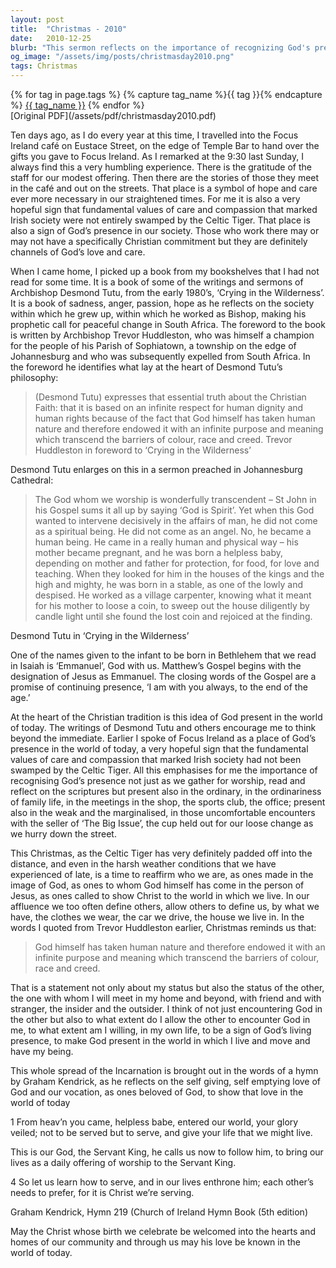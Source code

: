 ```yaml
---
layout: post
title:  "Christmas - 2010"
date:   2010-12-25
blurb: "This sermon reflects on the importance of recognizing God's presence not just in worship, but also in the ordinary aspects of life. It emphasizes the values of care and compassion, and the idea of God present in the world today. The sermon also encourages us to think beyond the immediate, and to consider our role in making God present in the world."
og_image: "/assets/img/posts/christmasday2010.png"
tags: Christmas
---    
```

<div class="tag-pills">
  {% for tag in page.tags %}
    {% capture tag_name %}{{ tag }}{% endcapture %}
    <a href="{{ site.baseurl }}/tag/{{ tag_name }}" class="tag-pill">{{ tag_name }}</a>
  {% endfor %}
</div>
[Original PDF](/assets/pdf/christmasday2010.pdf)

Ten days ago, as I do every year at this time, I travelled into the Focus Ireland café on Eustace Street, on the edge of Temple Bar to hand over the gifts you gave to Focus Ireland. As I remarked at the 9:30 last Sunday, I always find this a very humbling experience. There is the gratitude of the staff for our modest offering. Then there are the stories of those they meet in the café and out on the streets. That place is a symbol of hope and care ever more necessary in our straightened times. For me it is also a very hopeful sign that fundamental values of care and compassion that marked Irish society were not entirely swamped by the Celtic Tiger. That place is also a sign of God’s presence in our society. Those who work there may or may not have a specifically Christian commitment but they are definitely channels of God’s love and care.

When I came home, I picked up a book from my bookshelves that I had not read for some time. It is a book of some of the writings and sermons of Archbishop Desmond Tutu, from the early 1980’s, ‘Crying in the Wilderness’. It is a book of sadness, anger, passion, hope as he reflects on the society within which he grew up, within which he worked as Bishop, making his prophetic call for peaceful change in South Africa. The foreword to the book is written by Archbishop Trevor Huddleston, who was himself a champion for the people of his Parish of Sophiatown, a township on the edge of Johannesburg and who was subsequently expelled from South Africa. In the foreword he identifies what lay at the heart of Desmond Tutu’s philosophy:

> (Desmond Tutu) expresses that essential truth about the Christian Faith: that it is based on an infinite respect for human dignity and human rights because of the fact that God himself has taken human nature and therefore endowed it with an infinite purpose and meaning which transcend the barriers of colour, race and creed. Trevor Huddleston in foreword to ‘Crying in the Wilderness’

Desmond Tutu enlarges on this in a sermon preached in Johannesburg Cathedral:

> The God whom we worship is wonderfully transcendent – St John in his Gospel sums it all up by saying ‘God is Spirit’. Yet when this God wanted to intervene decisively in the affairs of man, he did not come as a spiritual being. He did not come as an angel. No, he became a human being. He came in a really human and physical way – his mother became pregnant, and he was born a helpless baby, depending on mother and father for protection, for food, for love and teaching. When they looked for him in the houses of the kings and the high and mighty, he was born in a stable, as one of the lowly and despised. He worked as a village carpenter, knowing what it meant for his mother to loose a coin, to sweep out the house diligently by candle light until she found the lost coin and rejoiced at the finding.

Desmond Tutu in ‘Crying in the Wilderness’

One of the names given to the infant to be born in Bethlehem that we read in Isaiah is ‘Emmanuel’, God with us. Matthew’s Gospel begins with the designation of Jesus as Emmanuel. The closing words of the Gospel are a promise of continuing presence, ‘I am with you always, to the end of the age.’

At the heart of the Christian tradition is this idea of God present in the world of today. The writings of Desmond Tutu and others encourage me to think beyond the immediate. Earlier I spoke of Focus Ireland as a place of God’s presence in the world of today, a very hopeful sign that the fundamental values of care and compassion that marked Irish society had not been swamped by the Celtic Tiger. All this emphasises for me the importance of recognising God’s presence not just as we gather for worship, read and reflect on the scriptures but present also in the ordinary, in the ordinariness of family life, in the meetings in the shop, the sports club, the office; present also in the weak and the marginalised, in those uncomfortable encounters with the seller of ‘The Big Issue’, the cup held out for our loose change as we hurry down the street.

This Christmas, as the Celtic Tiger has very definitely padded off into the distance, and even in the harsh weather conditions that we have experienced of late, is a time to reaffirm who we are, as ones made in the image of God, as ones to whom God himself has come in the person of Jesus, as ones called to show Christ to the world in which we live. In our affluence we too often define others, allow others to define us, by what we have, the clothes we wear, the car we drive, the house we live in. In the words I quoted from Trevor Huddleston earlier, Christmas reminds us that:

> God himself has taken human nature and therefore endowed it with an infinite purpose and meaning which transcend the barriers of colour, race and creed.

That is a statement not only about my status but also the status of the other, the one with whom I will meet in my home and beyond, with friend and with stranger, the insider and the outsider. I think of not just encountering God in the other but also to what extent do I allow the other to encounter God in me, to what extent am I willing, in my own life, to be a sign of God’s living presence, to make God present in the world in which I live and move and have my being.

This whole spread of the Incarnation is brought out in the words of a hymn by Graham Kendrick, as he reflects on the self giving, self emptying love of God and our vocation, as ones beloved of God, to show that love in the world of today

1 From heav’n you came, helpless babe,
entered our world, your glory veiled;
not to be served but to serve,
and give your life that we might live.

This is our God, the Servant King,
he calls us now to follow him,
to bring our lives as a daily offering
of worship to the Servant King.

4 So let us learn how to serve,
and in our lives enthrone him;
each other’s needs to prefer,
for it is Christ we’re serving.

Graham Kendrick, Hymn 219 (Church of Ireland Hymn Book (5th edition)

May the Christ whose birth we celebrate be welcomed into the hearts and homes of our community and through us may his love be known in the world of today.
